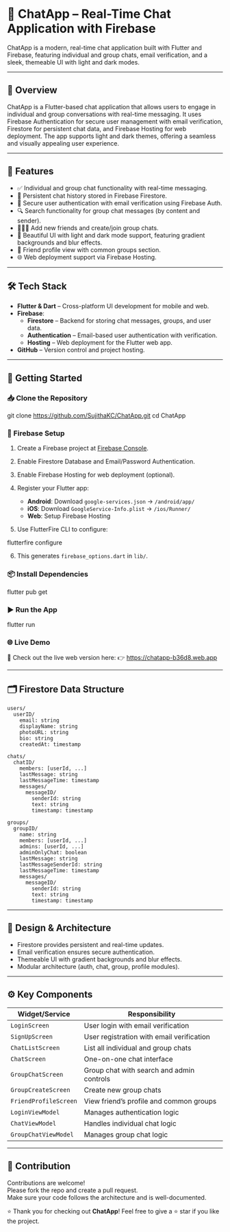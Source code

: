 # 💬 ChatApp – Real-Time Chat Application with Firebase

ChatApp is a modern, real-time chat application built with Flutter and Firebase, featuring individual and group chats, email verification, and a sleek, themeable UI with light and dark modes.

---

## 🌟 Overview

ChatApp is a Flutter-based chat application that allows users to engage in individual and group conversations with real-time messaging. It uses Firebase Authentication for secure user management with email verification, Firestore for persistent chat data, and Firebase Hosting for web deployment. The app supports light and dark themes, offering a seamless and visually appealing user experience.

---

## 🚀 Features

- ✅ Individual and group chat functionality with real-time messaging.
- 💾 Persistent chat history stored in Firebase Firestore.
- 🔐 Secure user authentication with email verification using Firebase Auth.
- 🔍 Search functionality for group chat messages (by content and sender).
- 🧑‍🤝‍🧑 Add new friends and create/join group chats.
- 🎨 Beautiful UI with light and dark mode support, featuring gradient backgrounds and blur effects.
- 👤 Friend profile view with common groups section.
- 🌐 Web deployment support via Firebase Hosting.

---

## 🛠️ Tech Stack

- **Flutter & Dart** – Cross-platform UI development for mobile and web.
- **Firebase**:
  - **Firestore** – Backend for storing chat messages, groups, and user data.
  - **Authentication** – Email-based user authentication with verification.
  - **Hosting** – Web deployment for the Flutter web app.
- **GitHub** – Version control and project hosting.

---


## 🏁 Getting Started

### 📥 Clone the Repository


git clone https://github.com/SujithaKC/ChatApp.git
cd ChatApp

### 🔧 Firebase Setup

1. Create a Firebase project at [Firebase Console](https://console.firebase.google.com).
2. Enable Firestore Database and Email/Password Authentication.
3. Enable Firebase Hosting for web deployment (optional).
4. Register your Flutter app:
   - **Android**: Download `google-services.json` → `/android/app/`
   - **iOS**: Download `GoogleService-Info.plist` → `/ios/Runner/`
   - **Web**: Setup Firebase Hosting

5. Use FlutterFire CLI to configure:

flutterfire configure

6. This generates `firebase_options.dart` in `lib/`.

### 📦 Install Dependencies

flutter pub get

### ▶️ Run the App

flutter run

### 🌐 Live Demo

🚀 Check out the live web version here:
👉 https://chatapp-b36d8.web.app

---
## 🗂️ Firestore Data Structure

```
users/
  userID/
    email: string
    displayName: string
    photoURL: string
    bio: string
    createdAt: timestamp

chats/
  chatID/
    members: [userId, ...]
    lastMessage: string
    lastMessageTime: timestamp
    messages/
      messageID/
        senderId: string
        text: string
        timestamp: timestamp

groups/
  groupID/
    name: string
    members: [userId, ...]
    admins: [userId, ...]
    adminOnlyChat: boolean
    lastMessage: string
    lastMessageSenderId: string
    lastMessageTime: timestamp
    messages/
      messageID/
        senderId: string
        text: string
        timestamp: timestamp
```

---

## 🎨 Design & Architecture

- Firestore provides persistent and real-time updates.
- Email verification ensures secure authentication.
- Themeable UI with gradient backgrounds and blur effects.
- Modular architecture (auth, chat, group, profile modules).

---

## ⚙️ Key Components

| Widget/Service         | Responsibility                                 |
|------------------------|-----------------------------------------------|
| `LoginScreen`          | User login with email verification            |
| `SignUpScreen`         | User registration with email verification     |
| `ChatListScreen`       | List all individual and group chats           |
| `ChatScreen`           | One-on-one chat interface                     |
| `GroupChatScreen`      | Group chat with search and admin controls     |
| `GroupCreateScreen`    | Create new group chats                        |
| `FriendProfileScreen`  | View friend’s profile and common groups       |
| `LoginViewModel`       | Manages authentication logic                  |
| `ChatViewModel`        | Handles individual chat logic                 |
| `GroupChatViewModel`   | Manages group chat logic                      |

---

## 🤝 Contribution

Contributions are welcome!  
Please fork the repo and create a pull request.  
Make sure your code follows the architecture and is well-documented.

⭐ Thank you for checking out **ChatApp**! Feel free to give a ⭐ star if you like the project.
